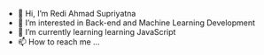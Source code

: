 - 👋 Hi, I’m Redi Ahmad Supriyatna
- 👀 I’m interested in Back-end and Machine Learning Development
- 🌱 I’m currently learning learning JavaScript
- 📫 How to reach me ...

<!---
rediahmdsCode/rediahmdsCode is a ✨ special ✨ repository because its `README.md` (this file) appears on your GitHub profile.
You can click the Preview link to take a look at your changes.
--->
